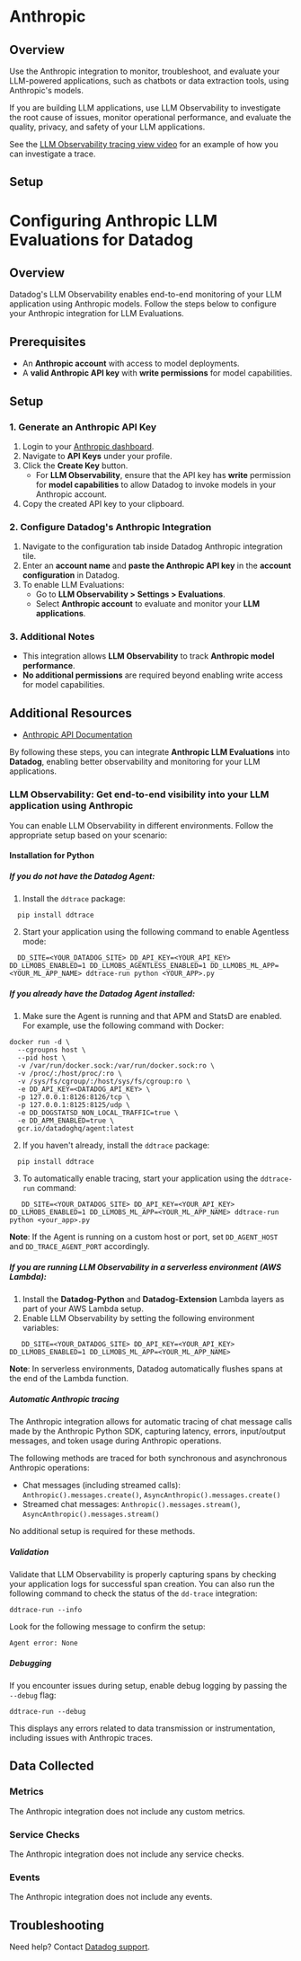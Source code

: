 # Anthropic

## Overview

Use the Anthropic integration to monitor, troubleshoot, and evaluate your LLM-powered applications, such as chatbots or data extraction tools, using Anthropic's models.

If you are building LLM applications, use LLM Observability to investigate the root cause of issues,
monitor operational performance, and evaluate the quality, privacy, and safety of your LLM applications.

See the [LLM Observability tracing view video](https://imgix.datadoghq.com/video/products/llm-observability/expedite-troubleshooting.mp4?fm=webm&fit=max) for an example of how you can investigate a trace.

## Setup

# Configuring Anthropic LLM Evaluations for Datadog

## Overview

Datadog's LLM Observability enables end-to-end monitoring of your LLM application using Anthropic models. Follow the steps below to configure your Anthropic integration for LLM Evaluations.

## Prerequisites

- An **Anthropic account** with access to model deployments.
- A **valid Anthropic API key** with **write permissions** for model capabilities.

## Setup

### 1. Generate an Anthropic API Key

1. Login to your [Anthropic dashboard][3].
2. Navigate to **API Keys** under your profile.
3. Click the **Create Key** button.
   - For **LLM Observability**, ensure that the API key has **write** permission for **model capabilities** to allow Datadog to invoke models in your Anthropic account.
4. Copy the created API key to your clipboard.

### 2. Configure Datadog's Anthropic Integration

1. Navigate to the configuration tab inside Datadog Anthropic integration tile.
2. Enter an **account name** and **paste the Anthropic API key** in the **account configuration** in Datadog.
3. To enable LLM Evaluations:
   - Go to **LLM Observability > Settings > Evaluations**.
   - Select **Anthropic account** to evaluate and monitor your **LLM applications**.

### 3. Additional Notes

- This integration allows **LLM Observability** to track **Anthropic model performance**.
- **No additional permissions** are required beyond enabling write access for model capabilities.

## Additional Resources

- [Anthropic API Documentation][4]

By following these steps, you can integrate **Anthropic LLM Evaluations** into **Datadog**, enabling better observability and monitoring for your LLM applications.

### LLM Observability: Get end-to-end visibility into your LLM application using Anthropic

You can enable LLM Observability in different environments. Follow the appropriate setup based on your scenario:

#### Installation for Python

##### If you do not have the Datadog Agent:

1. Install the `ddtrace` package:

```shell
  pip install ddtrace
```

2.  Start your application using the following command to enable Agentless mode:

```shell
  DD_SITE=<YOUR_DATADOG_SITE> DD_API_KEY=<YOUR_API_KEY> DD_LLMOBS_ENABLED=1 DD_LLMOBS_AGENTLESS_ENABLED=1 DD_LLMOBS_ML_APP=<YOUR_ML_APP_NAME> ddtrace-run python <YOUR_APP>.py
```

##### If you already have the Datadog Agent installed:

1. Make sure the Agent is running and that APM and StatsD are enabled. For example, use the following command with Docker:

```shell
docker run -d \
  --cgroupns host \
  --pid host \
  -v /var/run/docker.sock:/var/run/docker.sock:ro \
  -v /proc/:/host/proc/:ro \
  -v /sys/fs/cgroup/:/host/sys/fs/cgroup:ro \
  -e DD_API_KEY=<DATADOG_API_KEY> \
  -p 127.0.0.1:8126:8126/tcp \
  -p 127.0.0.1:8125:8125/udp \
  -e DD_DOGSTATSD_NON_LOCAL_TRAFFIC=true \
  -e DD_APM_ENABLED=true \
  gcr.io/datadoghq/agent:latest
```

2. If you haven't already, install the `ddtrace` package:

```shell
  pip install ddtrace
```

3. To automatically enable tracing, start your application using the `ddtrace-run` command:

```shell
   DD_SITE=<YOUR_DATADOG_SITE> DD_API_KEY=<YOUR_API_KEY> DD_LLMOBS_ENABLED=1 DD_LLMOBS_ML_APP=<YOUR_ML_APP_NAME> ddtrace-run python <your_app>.py
```

**Note**: If the Agent is running on a custom host or port, set `DD_AGENT_HOST` and `DD_TRACE_AGENT_PORT` accordingly.

##### If you are running LLM Observability in a serverless environment (AWS Lambda):

1. Install the **Datadog-Python** and **Datadog-Extension** Lambda layers as part of your AWS Lambda setup.
2. Enable LLM Observability by setting the following environment variables:

```shell
   DD_SITE=<YOUR_DATADOG_SITE> DD_API_KEY=<YOUR_API_KEY> DD_LLMOBS_ENABLED=1 DD_LLMOBS_ML_APP=<YOUR_ML_APP_NAME>
```

**Note**: In serverless environments, Datadog automatically flushes spans at the end of the Lambda function.

##### Automatic Anthropic tracing

The Anthropic integration allows for automatic tracing of chat message calls made by the Anthropic Python SDK, capturing latency, errors, input/output messages, and token usage during Anthropic operations.

The following methods are traced for both synchronous and asynchronous Anthropic operations:

- Chat messages (including streamed calls): `Anthropic().messages.create()`, `AsyncAnthropic().messages.create()`
- Streamed chat messages: `Anthropic().messages.stream()`, `AsyncAnthropic().messages.stream()`

No additional setup is required for these methods.

##### Validation

Validate that LLM Observability is properly capturing spans by checking your application logs for successful span creation. You can also run the following command to check the status of the `dd-trace` integration:

```shell
ddtrace-run --info
```

Look for the following message to confirm the setup:

```shell
Agent error: None
```

##### Debugging

If you encounter issues during setup, enable debug logging by passing the `--debug` flag:

```shell
ddtrace-run --debug
```

This displays any errors related to data transmission or instrumentation, including issues with Anthropic traces.

## Data Collected

### Metrics

The Anthropic integration does not include any custom metrics.

### Service Checks

The Anthropic integration does not include any service checks.

### Events

The Anthropic integration does not include any events.

## Troubleshooting

Need help? Contact [Datadog support][2].

[1]: https://docs.datadoghq.com/integrations/anthropic/
[2]: https://docs.datadoghq.com/help/
[3]: https://console.anthropic.com/login?selectAccount=true&returnTo=%2Fdashboard%3F
[4]: https://docs.anthropic.com/
